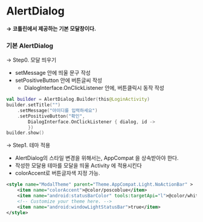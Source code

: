 # AlertDialog

**→ 코틀린에서 제공하는 기본 모달창이다.**

### 기본 AlertDialog

→ Step0. 모달 띄우기

- setMessage 안에 띄울 문구 작성
- setPositiveButton 안에 버튼글씨 작성
    - DialogInterface.OnClickListener 안에, 버튼클릭시 동작 작성

```kotlin
val builder = AlertDialog.Builder(this@LoginActivity)
builder.setTitle("")
    .setMessage("아이디를 입력하세요")
    .setPositiveButton("확인",
        DialogInterface.OnClickListener { dialog, id ->
        })
builder.show()
```

→ Step1. 테마 적용

- AlertDialog의 스타일 변경을 위해서는, AppCompat 을 상속받아야 한다.
- 작성한 모달용 테마를 모달을 띄울 Activity 에 적용시킨다
- colorAccent로 버튼글자색 지정 가능.

```xml
<style name="ModalTheme" parent="Theme.AppCompat.Light.NoActionBar" >
    <item name="colorAccent">@color/poscoblue</item>
    <item name="android:statusBarColor" tools:targetApi="l">@color/white</item>
    <!-- Customize your theme here. -->
    <item name="android:windowLightStatusBar">true</item>
</style>
```